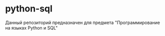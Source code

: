 # python-sql
Данный репозиторий предназначен для предмета "Программирование на языках Python и SQL"

